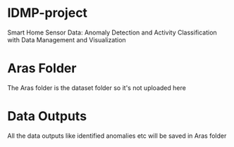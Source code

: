 # IDMP-project
Smart Home Sensor Data: Anomaly Detection and Activity Classification with Data Management and Visualization

# Aras Folder
The Aras folder is the dataset folder so it's not uploaded here

#  Data Outputs
All the data outputs like identified anomalies etc will be saved in Aras folder 
